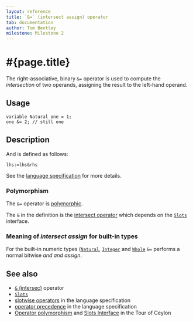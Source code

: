 ```yaml
---
layout: reference
title: `&=` (intersect assign) operator
tab: documentation
author: Tom Bentley
milestone: Milestone 2
---
```


# #{page.title}

The right-associative, binary `&=` operator is used to compute the 
*intersection* of two operands, assigning the result to the left-hand 
operand.

## Usage 

    variable Natural one = 1;
    one &= 2; // still one

## Description

And is defined as follows:

    lhs:=lhs&rhs

See the [language specification](#{site.urls.spec}#slotwiseoperators) for 
more details.

### Polymorphism

The `&=` operator is [polymorphic](/documentation/reference/operator/operator-polymorphism). 

The `&` in the definition is the [intersect operator](../intersect) which 
depends on the [`Slots`](../../ceylon.language/Slots) interface.

### Meaning of *intersect assign* for built-in types

For the built-in numeric types ([`Natural`](../../ceylon.language/Natural), 
[`Integer`](../../ceylon.language/Integer) and
[`Whole`](../../ceylon.language/Whole) 
`&=` performs a normal bitwise *and and assign*. 

## See also

* [`&` (intersec)](../intersect) operator
* [`Slots`](../../ceylon.language/Slots)
* [slotwise operators](#{site.urls.spec}#slotwiseoperators) in the 
  language specification
* [operator precedence](#{site.urls.spec}#operatorprecedence) in the 
  language specification
* [Operator polymorphism](/documentation/tour/language-module/#operator_polymorphism) 
  and 
  [Slots Interface](/documentation/tour/language-module/#the_slots_interface) 
  in the Tour of Ceylon

